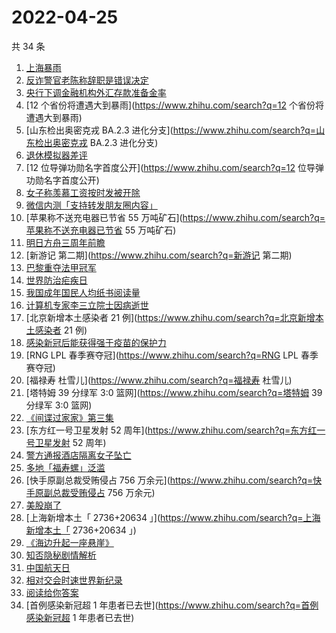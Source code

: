 # 2022-04-25

共 34 条

<!-- BEGIN ZHIHUSEARCH -->
<!-- 最后更新时间 Mon Apr 25 2022 21:28:41 GMT+0800 (China Standard Time) -->
1. [上海暴雨](https://www.zhihu.com/search?q=上海暴雨)
1. [反诈警官老陈称辞职是错误决定](https://www.zhihu.com/search?q=反诈警官老陈称辞职是错误决定)
1. [央行下调金融机构外汇存款准备金率](https://www.zhihu.com/search?q=央行下调金融机构外汇存款准备金率)
1. [12 个省份将遭遇大到暴雨](https://www.zhihu.com/search?q=12 个省份将遭遇大到暴雨)
1. [山东检出奥密克戎 BA.2.3 进化分支](https://www.zhihu.com/search?q=山东检出奥密克戎 BA.2.3 进化分支)
1. [退休模拟器差评](https://www.zhihu.com/search?q=退休模拟器差评)
1. [12 位导弹功勋名字首度公开](https://www.zhihu.com/search?q=12 位导弹功勋名字首度公开)
1. [女子称羡慕工资按时发被开除](https://www.zhihu.com/search?q=女子称羡慕工资按时发被开除)
1. [微信内测「支持转发朋友圈内容」](https://www.zhihu.com/search?q=微信内测「支持转发朋友圈内容」)
1. [苹果称不送充电器已节省 55 万吨矿石](https://www.zhihu.com/search?q=苹果称不送充电器已节省 55 万吨矿石)
1. [明日方舟三周年前瞻](https://www.zhihu.com/search?q=明日方舟三周年前瞻)
1. [新游记 第二期](https://www.zhihu.com/search?q=新游记 第二期)
1. [巴黎重夺法甲冠军](https://www.zhihu.com/search?q=巴黎重夺法甲冠军)
1. [世界防治疟疾日](https://www.zhihu.com/search?q=世界防治疟疾日)
1. [我国成年国民人均纸书阅读量](https://www.zhihu.com/search?q=我国成年国民人均纸书阅读量)
1. [计算机专家李三立院士因病逝世](https://www.zhihu.com/search?q=计算机专家李三立院士因病逝世)
1. [北京新增本土感染者 21 例](https://www.zhihu.com/search?q=北京新增本土感染者 21 例)
1. [感染新冠后能获得强于疫苗的保护力](https://www.zhihu.com/search?q=感染新冠后能获得强于疫苗的保护力)
1. [RNG LPL 春季赛夺冠](https://www.zhihu.com/search?q=RNG LPL 春季赛夺冠)
1. [福禄寿 杜雪儿](https://www.zhihu.com/search?q=福禄寿 杜雪儿)
1. [塔特姆 39 分绿军 3:0 篮网](https://www.zhihu.com/search?q=塔特姆 39 分绿军 3:0 篮网)
1. [《间谍过家家》第三集](https://www.zhihu.com/search?q=《间谍过家家》第三集)
1. [东方红一号卫星发射 52 周年](https://www.zhihu.com/search?q=东方红一号卫星发射 52 周年)
1. [警方通报酒店隔离女子坠亡](https://www.zhihu.com/search?q=警方通报酒店隔离女子坠亡)
1. [多地「福寿螺」泛滥](https://www.zhihu.com/search?q=多地「福寿螺」泛滥)
1. [快手原副总裁受贿侵占 756 万余元](https://www.zhihu.com/search?q=快手原副总裁受贿侵占 756 万余元)
1. [美股崩了](https://www.zhihu.com/search?q=美股崩了)
1. [上海新增本土「 2736+20634 」](https://www.zhihu.com/search?q=上海新增本土「 2736+20634 」)
1. [《海边升起一座悬崖》](https://www.zhihu.com/search?q=《海边升起一座悬崖》)
1. [知否隐秘剧情解析](https://www.zhihu.com/search?q=知否隐秘剧情解析)
1. [中国航天日](https://www.zhihu.com/search?q=中国航天日)
1. [相对交会时速世界新纪录](https://www.zhihu.com/search?q=相对交会时速世界新纪录)
1. [阅读给你答案](https://www.zhihu.com/search?q=阅读给你答案)
1. [首例感染新冠超 1 年患者已去世](https://www.zhihu.com/search?q=首例感染新冠超 1 年患者已去世)
<!-- END ZHIHUSEARCH -->
